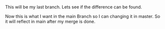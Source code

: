 
This will be my last branch. Lets see if the difference can be found.



Now this is what I want in the main Branch so I can changing it in master.
So it will reflect in main after my merge is done.


